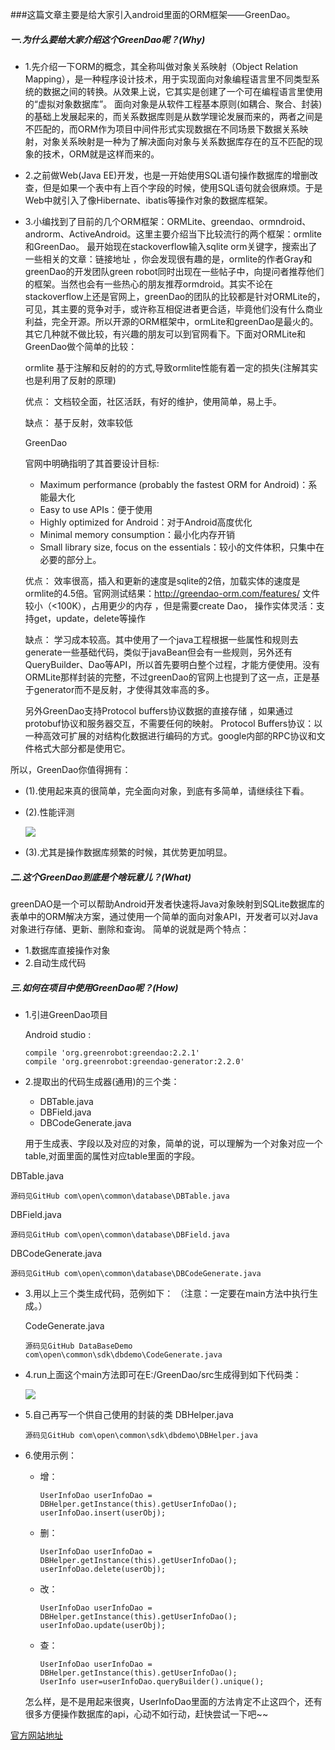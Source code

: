 ###这篇文章主要是给大家引入android里面的ORM框架——GreenDao。

##### 一.为什么要给大家介绍这个GreenDao呢？(Why)
+	1.先介绍一下ORM的概念，其全称叫做对象关系映射（Object Relation Mapping），是一种程序设计技术，用于实现面向对象编程语言里不同类型系统的数据之间的转换。从效果上说，它其实是创建了一个可在编程语言里使用的“虚拟对象数据库”。
面向对象是从软件工程基本原则(如耦合、聚合、封装)的基础上发展起来的，而关系数据库则是从数学理论发展而来的，两者之间是不匹配的，而ORM作为项目中间件形式实现数据在不同场景下数据关系映射，对象关系映射是一种为了解决面向对象与关系数据库存在的互不匹配的现象的技术，ORM就是这样而来的。

+ 
   2.之前做Web(Java EE)开发，也是一开始使用SQL语句操作数据库的增删改查，但是如果一个表中有上百个字段的时候，使用SQL语句就会很麻烦。于是Web中就引入了像Hibernate、ibatis等操作对象的数据库框架。
+   3.小编找到了目前的几个ORM框架：ORMLite、greendao、ormndroid、androrm、ActiveAndroid。这里主要介绍当下比较流行的两个框架：ormlite和GreenDao。
最开始现在stackoverflow输入sqlite orm关键字，搜索出了一些相关的文章：链接地址 ，你会发现很有趣的是，ormlite的作者Gray和greenDao的开发团队green robot同时出现在一些帖子中，向提问者推荐他们的框架。当然也会有一些热心的朋友推荐ormdroid。其实不论在stackoverflow上还是官网上，greenDao的团队的比较都是针对ORMLite的，可见，其主要的竞争对手，或许称互相促进者更合适，毕竟他们没有什么商业利益，完全开源。所以开源的ORM框架中，ormLite和greenDao是最火的。其它几种就不做比较，有兴趣的朋友可以到官网看下。下面对ORMLite和GreenDao做个简单的比较：

	ormlite
基于注解和反射的的方式,导致ormlite性能有着一定的损失(注解其实也是利用了反射的原理)

	优点：
文档较全面，社区活跃，有好的维护，使用简单，易上手。

	缺点：
基于反射，效率较低

	GreenDao

	官网中明确指明了其首要设计目标:
	+	Maximum performance (probably the fastest ORM for Android)：系能最大化
	+	Easy to use APIs：便于使用
	+	Highly optimized for Android：对于Android高度优化
	+	Minimal memory consumption：最小化内存开销
	+	Small library size, focus on the essentials：较小的文件体积，只集中在必要的部分上。

	优点：
效率很高，插入和更新的速度是sqlite的2倍，加载实体的速度是ormlite的4.5倍。官网测试结果：http://greendao-orm.com/features/
文件较小（<100K），占用更少的内存 ，但是需要create Dao，
操作实体灵活：支持get，update，delete等操作

	缺点：
学习成本较高。其中使用了一个java工程根据一些属性和规则去generate一些基础代码，类似于javaBean但会有一些规则，另外还有QueryBuilder、Dao等API，所以首先要明白整个过程，才能方便使用。没有ORMLite那样封装的完整，不过greenDao的官网上也提到了这一点，正是基于generator而不是反射，才使得其效率高的多。

	另外GreenDao支持Protocol buffers协议数据的直接存储 ，如果通过protobuf协议和服务器交互，不需要任何的映射。
Protocol Buffers协议：以一种高效可扩展的对结构化数据进行编码的方式。google内部的RPC协议和文件格式大部分都是使用它。
   
所以，GreenDao你值得拥有：

+	(1).使用起来真的很简单，完全面向对象，到底有多简单，请继续往下看。

*	(2).性能评测
	
	![](http://i.imgur.com/bnyTpeX.png)

*	(3).尤其是操作数据库频繁的时候，其优势更加明显。
#####	二.这个GreenDao到底是个啥玩意儿？(What)
greenDAO是一个可以帮助Android开发者快速将Java对象映射到SQLite数据库的表单中的ORM解决方案，通过使用一个简单的面向对象API，开发者可以对Java对象进行存储、更新、删除和查询。
简单的说就是两个特点：

* 1.数据库直接操作对象
* 2.自动生成代码

##### 三.如何在项目中使用GreenDao呢？(How)

*	1.引进GreenDao项目

 	Android studio :

	    compile 'org.greenrobot:greendao:2.2.1'
	    compile 'org.greenrobot:greendao-generator:2.2.0'

*	2.提取出的代码生成器(通用)的三个类：
	*	DBTable.java 
	*	DBField.java 
	*	DBCodeGenerate.java
		
	用于生成表、字段以及对应的对象，简单的说，可以理解为一个对象对应一个table,对面里面的属性对应table里面的字段。


DBTable.java

	源码见GitHub com\open\common\database\DBTable.java

DBField.java

	源码见GitHub com\open\common\database\DBField.java


DBCodeGenerate.java

	
	源码见GitHub com\open\common\database\DBCodeGenerate.java

*	3.用以上三个类生成代码，范例如下：
（注意：一定要在main方法中执行生成。）

      CodeGenerate.java

		源码见GitHub DataBaseDemo com\open\common\sdk\dbdemo\CodeGenerate.java

*	4.run上面这个main方法即可在E:/GreenDao/src生成得到如下代码类：
	
	![](http://i.imgur.com/0aAnHNl.png)


*	5.自己再写一个供自己使用的封装的类  DBHelper.java
	
		源码见GitHub com\open\common\sdk\dbdemo\DBHelper.java
*	6.使用示例：
	
	*	增：
		
			UserInfoDao userInfoDao = DBHelper.getInstance(this).getUserInfoDao();
		    userInfoDao.insert(userObj);	    
	*	删：
		
            UserInfoDao userInfoDao = DBHelper.getInstance(this).getUserInfoDao();
		    userInfoDao.delete(userObj);
	*	改：
			
			UserInfoDao userInfoDao = DBHelper.getInstance(this).getUserInfoDao();
			userInfoDao.update(userObj);
	*	查：
		
		    UserInfoDao userInfoDao = DBHelper.getInstance(this).getUserInfoDao();
			UserInfo user=userInfoDao.queryBuilder().unique(); 

       怎么样，是不是用起来很爽，UserInfoDao里面的方法肯定不止这四个，还有很多方便操作数据库的api，心动不如行动，赶快尝试一下吧~~

[官方网站地址](http://greenrobot.org/greendao/)
